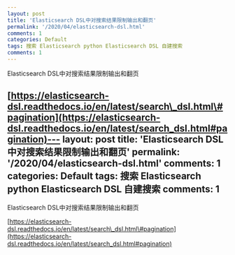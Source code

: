 ```yaml
---
layout: post
title: 'Elasticsearch DSL中对搜索结果限制输出和翻页'
permalink: '/2020/04/elasticsearch-dsl.html'
comments: 1
categories: Default
tags: 搜索 Elasticsearch python Elasticsearch DSL 自建搜索
comments: 1
---
```

Elasticsearch DSL中对搜索结果限制输出和翻页  

<script src="https://gist.github.com/napoler/a94b96b0d3855466a49767e7b2a1aa47.js"></script>

  
  
[https://elasticsearch-dsl.readthedocs.io/en/latest/search\_dsl.html\#pagination](https://elasticsearch-dsl.readthedocs.io/en/latest/search_dsl.html#pagination)---
layout: post
title: 'Elasticsearch DSL中对搜索结果限制输出和翻页'
permalink: '/2020/04/elasticsearch-dsl.html'
comments: 1
categories: Default
tags: 搜索 Elasticsearch python Elasticsearch DSL 自建搜索
comments: 1
---
Elasticsearch DSL中对搜索结果限制输出和翻页  

<script src="https://gist.github.com/napoler/a94b96b0d3855466a49767e7b2a1aa47.js"></script>

  
  
[https://elasticsearch-dsl.readthedocs.io/en/latest/search\_dsl.html\#pagination](https://elasticsearch-dsl.readthedocs.io/en/latest/search_dsl.html#pagination)